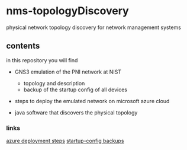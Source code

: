 # nms-topologyDiscovery
physical network topology discovery for network management systems

## contents

in this repository you will find

- GNS3 emulation of the PNI network at NIST
  
  - topology and description
  - backup of the startup config of all devices
- steps to deploy the emulated network on microsoft azure cloud
- java software that discovers the physical topology 

### links
[azure deployment steps]([https://github.com/MheniMerz/nms-topologyDiscovery/azure-deployment/Readme.md](https://github.com/MheniMerz/nms-topologyDiscovery/))
[startup-config backups]([https://github.com/MheniMerz/nms-topologyDiscovery/startup-config-bkp/Readme.md](https://github.com/MheniMerz/nms-topologyDiscovery/))



